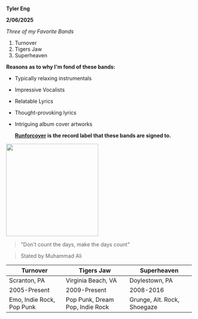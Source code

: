 **Tyler Eng**

**2/06/2025**

*Three of my Favorite Bands*
1. Turnover
2. Tigers Jaw
3. Superheaven

**Reasons as to why I'm fond of these bands:**
- Typically relaxing instrumentals
- Impressive Vocalists
- Relatable Lyrics
- Thought-provoking lyrics
- Intriguing album cover artworks

  **[Runforcover](https://runforcoverrecords.com/) is the record label that these bands are signed to.**
  
<img src="https://images.squarespace-cdn.com/content/v1/5ab91f0fe17ba31599313b09/39b35bde-dc23-4c33-b96a-11df9686c5de/run-for-cover-records-logo.jpg" width="250"> 

> "Don't count the days, make the days count"

> Stated by Muhammad Ali
  
|Turnover|Tigers Jaw|Superheaven|
|--------|----------|-----------|
|Scranton, PA| Virginia Beach, VA|Doylestown, PA|
|2005-Present|2009-Present|2008-2016|
|Emo, Indie Rock, Pop Punk| Pop Punk, Dream Pop, Indie Rock| Grunge, Alt. Rock, Shoegaze|
